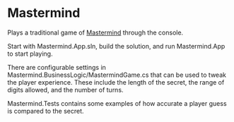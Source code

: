 # Mastermind

Plays a traditional game of [Mastermind](https://en.wikipedia.org/wiki/Mastermind_(board_game)) through the console.

Start with Mastermind.App.sln, build the solution, and run Mastermind.App to start playing.

There are configurable settings in Mastermind.BusinessLogic/MastermindGame.cs that can be used to tweak the player experience. These include the length of the secret, the range of digits allowed, and the number of turns.

Mastermind.Tests contains some examples of how accurate a player guess is compared to the secret.
